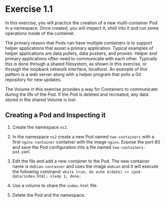 # Exercise 1.1

In this exercise, you will practice the creation of a new multi-container Pod in a namespace. Once created, you will inspect it, shell into it and run some operations inside of the container.

The primary reason that Pods can have multiple containers is to support helper applications that assist a primary application. Typical examples of helper applications are data pullers, data pushers, and proxies. Helper and primary applications often need to communicate with each other. Typically this is done through a shared filesystem, as shown in this exercise, or through the loopback network interface, localhost. An example of this pattern is a web server along with a helper program that polls a Git repository for new updates.

The Volume in this exercise provides a way for Containers to communicate during the life of the Pod. If the Pod is deleted and recreated, any data stored in the shared Volume is lost.

## Creating a Pod and Inspecting it

1. Create the namespace `ns2`.
2. In the namespace `ns2` create a new Pod named `two-containers` with a first `nginx-container` container with the image `nginx`. Expose the port 80 and save the Pod configuration into a file named `two-containers-pod.yaml`
3. Edit the file and add a new container to the Pod. The new container name is `debian-container` and uses the image `debian` and it will execute the following command:
 `while true; do echo $(date) >> /pod-data/index.html; sleep 1; done;`

4. Use a volume to share the `index.html` file.
10. Delete the Pod and the namespace.

